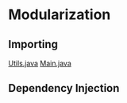 # Modularization

## Importing

[Utils.java](./Utils.java)
[Main.java](./Main.java)

## Dependency Injection